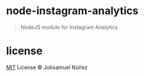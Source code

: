# node-instagram-analytics

> NodeJS module for Instagram Analytics

# license

[MIT](http://opensource.org/licenses/MIT) License :copyright: Jobsamuel Núñez